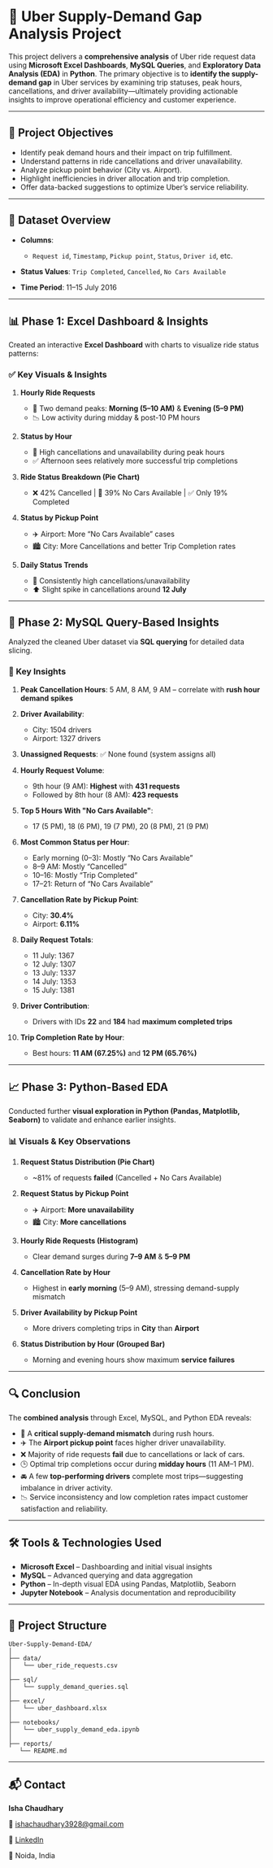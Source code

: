 # 🚖 Uber Supply-Demand Gap Analysis Project

This project delivers a **comprehensive analysis** of Uber ride request data using **Microsoft Excel Dashboards**, **MySQL Queries**, and **Exploratory Data Analysis (EDA)** in **Python**. The primary objective is to **identify the supply-demand gap** in Uber services by examining trip statuses, peak hours, cancellations, and driver availability—ultimately providing actionable insights to improve operational efficiency and customer experience.

---

## 📌 Project Objectives

* Identify peak demand hours and their impact on trip fulfillment.
* Understand patterns in ride cancellations and driver unavailability.
* Analyze pickup point behavior (City vs. Airport).
* Highlight inefficiencies in driver allocation and trip completion.
* Offer data-backed suggestions to optimize Uber’s service reliability.

---

## 🧾 Dataset Overview

* **Columns**:

  * `Request id`, `Timestamp`, `Pickup point`, `Status`, `Driver id`, etc.
* **Status Values**: `Trip Completed`, `Cancelled`, `No Cars Available`
* **Time Period**: 11–15 July 2016

---

## 📊 Phase 1: Excel Dashboard & Insights

Created an interactive **Excel Dashboard** with charts to visualize ride status patterns:

### ✅ Key Visuals & Insights

1. **Hourly Ride Requests**

   * 🚗 Two demand peaks: **Morning (5–10 AM)** & **Evening (5–9 PM)**
   * 📉 Low activity during midday & post-10 PM hours

2. **Status by Hour**

   * 🔻 High cancellations and unavailability during peak hours
   * ✅ Afternoon sees relatively more successful trip completions

3. **Ride Status Breakdown (Pie Chart)**

   * ❌ 42% Cancelled | 🚫 39% No Cars Available | ✅ Only 19% Completed

4. **Status by Pickup Point**

   * ✈️ Airport: More “No Cars Available” cases
   * 🏙️ City: More Cancellations and better Trip Completion rates

5. **Daily Status Trends**

   * 🔄 Consistently high cancellations/unavailability
   * ⬆ Slight spike in cancellations around **12 July**

---

## 🧮 Phase 2: MySQL Query-Based Insights

Analyzed the cleaned Uber dataset via **SQL querying** for detailed data slicing.

### 🧠 Key Insights

1. **Peak Cancellation Hours**: 5 AM, 8 AM, 9 AM – correlate with **rush hour demand spikes**
2. **Driver Availability**:

   * City: 1504 drivers
   * Airport: 1327 drivers
3. **Unassigned Requests**: ✅ None found (system assigns all)
4. **Hourly Request Volume**:

   * 9th hour (9 AM): **Highest** with **431 requests**
   * Followed by 8th hour (8 AM): **423 requests**
5. **Top 5 Hours With "No Cars Available"**:

   * 17 (5 PM), 18 (6 PM), 19 (7 PM), 20 (8 PM), 21 (9 PM)
6. **Most Common Status per Hour**:

   * Early morning (0–3): Mostly “No Cars Available”
   * 8–9 AM: Mostly “Cancelled”
   * 10–16: Mostly “Trip Completed”
   * 17–21: Return of “No Cars Available”
7. **Cancellation Rate by Pickup Point**:

   * City: **30.4%**
   * Airport: **6.11%**
8. **Daily Request Totals**:

   * 11 July: 1367
   * 12 July: 1307
   * 13 July: 1337
   * 14 July: 1353
   * 15 July: 1381
9. **Driver Contribution**:

   * Drivers with IDs **22** and **184** had **maximum completed trips**
10. **Trip Completion Rate by Hour**:

    * Best hours: **11 AM (67.25%)** and **12 PM (65.76%)**

---

## 📈 Phase 3: Python-Based EDA

Conducted further **visual exploration in Python (Pandas, Matplotlib, Seaborn)** to validate and enhance earlier insights.

### 📊 Visuals & Key Observations

1. **Request Status Distribution (Pie Chart)**

   * \~81% of requests **failed** (Cancelled + No Cars Available)

2. **Request Status by Pickup Point**

   * ✈️ Airport: **More unavailability**
   * 🏙️ City: **More cancellations**

3. **Hourly Ride Requests (Histogram)**

   * Clear demand surges during **7–9 AM** & **5–9 PM**

4. **Cancellation Rate by Hour**

   * Highest in **early morning** (5–9 AM), stressing demand-supply mismatch

5. **Driver Availability by Pickup Point**

   * More drivers completing trips in **City** than **Airport**

6. **Status Distribution by Hour (Grouped Bar)**

   * Morning and evening hours show maximum **service failures**

---

## 🔍 Conclusion

The **combined analysis** through Excel, MySQL, and Python EDA reveals:

* 🚧 A **critical supply-demand mismatch** during rush hours.
* ✈️ The **Airport pickup point** faces higher driver unavailability.
* ❌ Majority of ride requests **fail** due to cancellations or lack of cars.
* 🕒 Optimal trip completions occur during **midday hours** (11 AM–1 PM).
* 🚘 A few **top-performing drivers** complete most trips—suggesting imbalance in driver activity.
* 📉 Service inconsistency and low completion rates impact customer satisfaction and reliability.

---

## 🛠️ Tools & Technologies Used

* **Microsoft Excel** – Dashboarding and initial visual insights
* **MySQL** – Advanced querying and data aggregation
* **Python** – In-depth visual EDA using Pandas, Matplotlib, Seaborn
* **Jupyter Notebook** – Analysis documentation and reproducibility

---

## 📁 Project Structure

```
Uber-Supply-Demand-EDA/
│
├── data/
│   └── uber_ride_requests.csv
│
├── sql/
│   └── supply_demand_queries.sql
│
├── excel/
│   └── uber_dashboard.xlsx
│
├── notebooks/
│   └── uber_supply_demand_eda.ipynb
│
├── reports/
   └── README.md
```

---

## 📬 Contact

**Isha Chaudhary**

📧 [ishachaudhary3928@gmail.com](mailto:ishachaudhary3928@gmail.com)

🔗 [LinkedIn](https://www.linkedin.com/in/ishachaudhary18/)

📍 Noida, India

